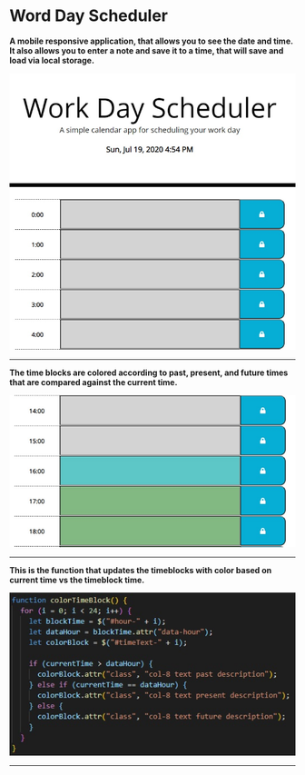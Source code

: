 # Word Day Scheduler

<strong>A mobile responsive application, that allows you to see the date and time.</strong>
<strong>It also allows you to enter a note and save it to a time, that will save and load via local storage.</strong>

 ![Work Day Scheduler](/images/scheduler.jpg)

<hr>

<strong>The time blocks are colored according to past, present, and future times that are compared against the current time.</strong>

![Colored Time Blocks](/images/timecolors.jpg)

<hr>

<strong>This is the function that updates the timeblocks with color based on current time vs the timeblock time.</strong>

![Color Timeblock Code](/images/colorblocks.jpg)

<hr>
